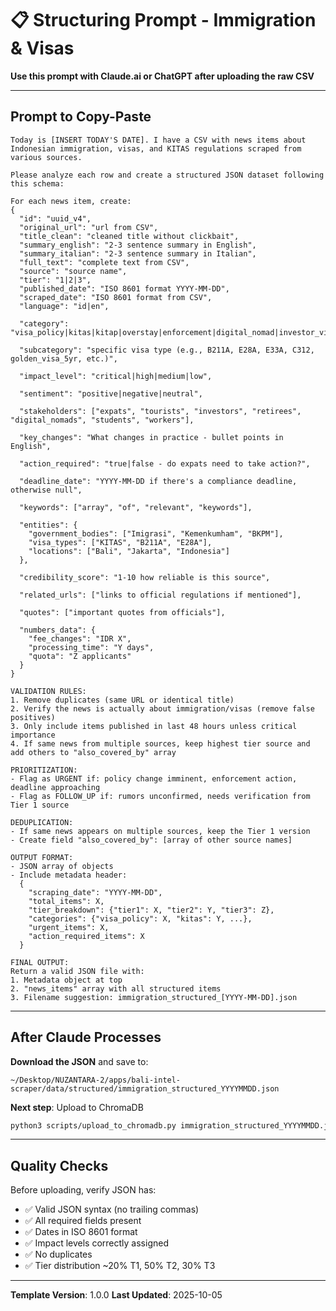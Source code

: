 # 📋 Structuring Prompt - Immigration & Visas

**Use this prompt with Claude.ai or ChatGPT after uploading the raw CSV**

---

## Prompt to Copy-Paste

```
Today is [INSERT TODAY'S DATE]. I have a CSV with news items about Indonesian immigration, visas, and KITAS regulations scraped from various sources.

Please analyze each row and create a structured JSON dataset following this schema:

For each news item, create:
{
  "id": "uuid_v4",
  "original_url": "url from CSV",
  "title_clean": "cleaned title without clickbait",
  "summary_english": "2-3 sentence summary in English",
  "summary_italian": "2-3 sentence summary in Italian",
  "full_text": "complete text from CSV",
  "source": "source name",
  "tier": "1|2|3",
  "published_date": "ISO 8601 format YYYY-MM-DD",
  "scraped_date": "ISO 8601 format from CSV",
  "language": "id|en",

  "category": "visa_policy|kitas|kitap|overstay|enforcement|digital_nomad|investor_visa|retirement_visa|golden_visa|e33|other",

  "subcategory": "specific visa type (e.g., B211A, E28A, E33A, C312, golden_visa_5yr, etc.)",

  "impact_level": "critical|high|medium|low",

  "sentiment": "positive|negative|neutral",

  "stakeholders": ["expats", "tourists", "investors", "retirees", "digital_nomads", "students", "workers"],

  "key_changes": "What changes in practice - bullet points in English",

  "action_required": "true|false - do expats need to take action?",

  "deadline_date": "YYYY-MM-DD if there's a compliance deadline, otherwise null",

  "keywords": ["array", "of", "relevant", "keywords"],

  "entities": {
    "government_bodies": ["Imigrasi", "Kemenkumham", "BKPM"],
    "visa_types": ["KITAS", "B211A", "E28A"],
    "locations": ["Bali", "Jakarta", "Indonesia"]
  },

  "credibility_score": "1-10 how reliable is this source",

  "related_urls": ["links to official regulations if mentioned"],

  "quotes": ["important quotes from officials"],

  "numbers_data": {
    "fee_changes": "IDR X",
    "processing_time": "Y days",
    "quota": "Z applicants"
  }
}

VALIDATION RULES:
1. Remove duplicates (same URL or identical title)
2. Verify the news is actually about immigration/visas (remove false positives)
3. Only include items published in last 48 hours unless critical importance
4. If same news from multiple sources, keep highest tier source and add others to "also_covered_by" array

PRIORITIZATION:
- Flag as URGENT if: policy change imminent, enforcement action, deadline approaching
- Flag as FOLLOW_UP if: rumors unconfirmed, needs verification from Tier 1 source

DEDUPLICATION:
- If same news appears on multiple sources, keep the Tier 1 version
- Create field "also_covered_by": [array of other source names]

OUTPUT FORMAT:
- JSON array of objects
- Include metadata header:
  {
    "scraping_date": "YYYY-MM-DD",
    "total_items": X,
    "tier_breakdown": {"tier1": X, "tier2": Y, "tier3": Z},
    "categories": {"visa_policy": X, "kitas": Y, ...},
    "urgent_items": X,
    "action_required_items": X
  }

FINAL OUTPUT:
Return a valid JSON file with:
1. Metadata object at top
2. "news_items" array with all structured items
3. Filename suggestion: immigration_structured_[YYYY-MM-DD].json
```

---

## After Claude Processes

**Download the JSON** and save to:
```
~/Desktop/NUZANTARA-2/apps/bali-intel-scraper/data/structured/immigration_structured_YYYYMMDD.json
```

**Next step**: Upload to ChromaDB
```bash
python3 scripts/upload_to_chromadb.py immigration_structured_YYYYMMDD.json
```

---

## Quality Checks

Before uploading, verify JSON has:
- ✅ Valid JSON syntax (no trailing commas)
- ✅ All required fields present
- ✅ Dates in ISO 8601 format
- ✅ Impact levels correctly assigned
- ✅ No duplicates
- ✅ Tier distribution ~20% T1, 50% T2, 30% T3

---

**Template Version**: 1.0.0
**Last Updated**: 2025-10-05
